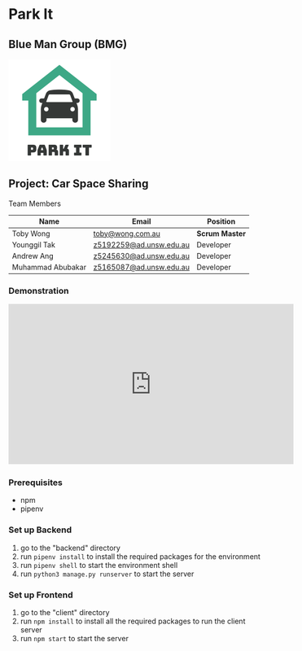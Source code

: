 # Park It
## Blue Man Group (BMG) 

<img src="assets/Park%20it%20Logo.png">

## Project: Car Space Sharing
Team Members


| Name              | Email                   | Position         |
| --- | --- | --- |
| Toby Wong       | toby@wong.com.au | **Scrum Master** |
| Younggil Tak      | z5192259@ad.unsw.edu.au | Developer        |
| Andrew Ang        | z5245630@ad.unsw.edu.au | Developer        |
| Muhammad Abubakar | z5165087@ad.unsw.edu.au | Developer        |


### Demonstration
<iframe width="560" height="315" src="https://www.youtube.com/embed/watch?v=8FE7lRnpox8" frameborder="0" allow="autoplay; encrypted-media" allowfullscreen></iframe>


### Prerequisites
- npm
- pipenv

### Set up Backend
1. go to the "backend" directory
3. run `pipenv install` to install the required packages for the environment
4. run `pipenv shell` to start the environment shell
5. run `python3 manage.py runserver` to start the server

### Set up Frontend
1. go to the "client" directory
2. run `npm install` to install all the required packages to run the client server
3. run `npm start` to start the server  
